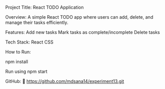 Project Title: React TODO Application

Overview:
A simple React TODO app where users can add, delete, and manage their tasks efficiently.

Features:
Add new tasks
Mark tasks as complete/incomplete
Delete tasks

Tech Stack:
React
CSS


How to Run:

npm install

Run using npm start


GitHub:
🔗 https://github.com/mdsana14/experiment13.git



